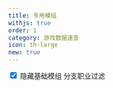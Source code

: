 ```yaml
---
title: 专用模组
withjs: true
order: 1
category: 游戏数据速查
icon: th-large
new: true
---
```

<div id="options">
    <div class="form-check">
        <label class="form-check-label">
            <input class="form-check-input" id="opt_hidebase" type="checkbox" value="" checked>
            隐藏基础模组
        </label>
        <a class="ml-2" onclick="showSubclassDialog()" role="button">
            分支职业过滤
        </a>
    </div>
</div>